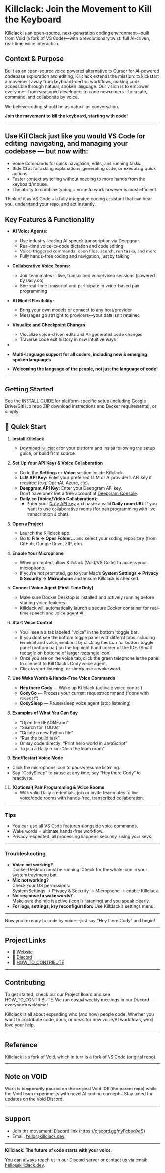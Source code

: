 # Killclack: Join the Movement to Kill the Keyboard

</div>Killclack is an open-source, next-generation coding environment—built from Void (a fork of VS Code)—with a revolutionary twist: full AI-driven, real-time voice interaction.

## Context & Purpose

Built as an open-source voice powered alternative to Cursor for AI-powered codebase exploration and editing, Killclack extends the mission: to kickstart a movement away from keyboard-centric workflows, making code accessible through natural, spoken language. Our vision is to empower everyone—from seasoned developers to code newcomers—to create, command, and collaborate by voice.

We believe coding should be as natural as conversation.

**Join the movement to kill the keyboard, starting with code!**

---
## Use KillClack just like you would VS Code for editing, navigating, and managing your codebase — but now with:
 
 - Voice Commands for quick navigation, edits, and running tasks.
 - Side Chat for asking explanations, generating code, or executing quick actions.
 - Faster context switching without needing to move hands from the keyboard/mouse.
 - The ability to combine typing + voice to work however is most efficient.
   
Think of it as VS Code + a fully integrated coding assistant that can hear you, understand your repo, and act instantly.

## Key Features & Functionality

- **AI Voice Agents:**
  - Use industry-leading AI speech transcription via Deepgram
  - Real-time voice-to-code dictation and code editing
  - Voice-triggered commands: open files, search, run tasks, and more
  - Fully hands-free coding and navigation, just by talking

- **Collaborative Voice Rooms:**
  - Join teammates in live, transcribed voice/video sessions (powered by Daily.co)
  - See real-time transcript and participate in voice-based pair programming

- **AI Model Flexibility:**
  - Bring your own models or connect to any host/provider
  - Messages go straight to providers—your data isn’t retained

- **Visualize and Checkpoint Changes:**
  - Visualize voice-driven edits and AI-generated code changes
  - Traverse code edit history in new intuitive ways

-

  - **Multi-language support for all coders, including new & emerging spoken languages**
  - **Welcoming the language of the people, not just the language of code!**

---

## Getting Started

See the [INSTALL GUIDE](https://docs.google.com/document/d/1M6StW-ba2Vspg0ttRVIaLyX0J_vbPFxLXfXaYY9x7oA/edit?usp=sharing) for platform-specific setup (including Google Drive/GitHub repo ZIP download instructions and Docker requirements), or simply:

## 🚀 Quick Start

1. **Install Killclack**
   - [Download Killclack](https://github.com/KillClack/Kill-Clack-IDE) for your platform and install following the setup guide, or build from source.

2. **Set Up Your API Keys & Voice Collaboration**
   - Go to the **Settings** or **Voice** section inside Killclack.
   - **LLM API Key:** Enter your preferred LLM or AI provider’s API key if required (e.g. OpenAI, Azure, etc).
   - **Deepgram API Key:** Enter your Deepgram API key.  
     Don’t have one? Get a free account at [Deepgram Console](https://console.deepgram.com/signup).
   - **Daily.co (Voice/Video Collaboration):**
     - Enter your [Daily API key](https://dashboard.daily.co/) and paste a valid **Daily room URL** if you want to use collaborative rooms (for pair programming with live transcription & chat).

3. **Open a Project**
   - Launch the Killclack app.
   - Go to **File → Open Folder...** and select your coding repository (from GitHub, Google Drive, ZIP, etc).

4. **Enable Your Microphone**
   - When prompted, allow Killclack (Void/VS Code) to access your microphone.
   - If you’re not prompted, go to your Mac’s **System Settings → Privacy & Security → Microphone** and ensure Killclack is checked.

6. **Connect Voice Agent (First-Time Only)**
   - Make sure Docker Desktop is installed and actively running before starting voice features.
   - Killclack will automatically launch a secure Docker container for real-time speech and voice agent AI.

7. **Start Voice Control**
   - You’ll see a a tab labeled "voice" in the bottom 'toggle bar'.
   - If you dont see the bottom toggle panel with differnt tabs including terminal and voice, enable it by clicking the icon for bottom toggle panel (bottom bar) on the top right hand corner of the IDE. (Small rectagle on bottome of larger rectangle icon)
   - Once you are on the voice tab, click the green telephone in the panel to connect to Kill Clacks Cody voice agent.
   - Click to start listening, or simply use a wake word.

8. **Use Wake Words & Hands-Free Voice Commands**
   - **Hey there Cody** — Wake up Killclack (activate voice control)
   - **CodyGo** — Process your current request/command (“done with request”)
   - **CodySleep** — Pause/sleep voice agent (stop listening)

9. **Examples of What You Can Say**
   - “Open file README.md”
   - “Search for TODOs”
   - “Create a new Python file”
   - “Run the build task”
   - Or say code directly: “Print hello world in JavaScript”
   - To join a Daily room: “Join the team room”

10. **End/Restart Voice Mode**
   - Click the microphone icon to pause/resume listening.
   - Say “CodySleep” to pause at any time; say “Hey there Cody” to reactivate.

11. **(Optional) Pair Programming & Voice Rooms**
    - With valid Daily credentials, join or invite teammates to live voice/code rooms with hands-free, transcribed collaboration.

---

### **Tips**
- You can use all VS Code features alongside voice commands.
- Wake words = ultimate hands-free workflow.
- Privacy respected: all processing happens securely, using your keys.

---

### Troubleshooting

- **Voice not working?**  
  Docker Desktop must be running! Check for the whale icon in your system tray/menu bar.
- **Mic not working?**  
  Check your OS permissions:  
  System Settings → Privacy & Security → Microphone → enable Killclack.
- **No response to wake words?**  
  Make sure the mic is active (icon is listening) and you speak clearly.
- **For logs, settings, key reconfiguration:** Use Killclack’s settings menu.

---

Now you’re ready to code by voice—just say “Hey there Cody” and begin!

---

## Project Links

- 🧭 [Website](www.killclack.dev)
- 👋 [Discord](https://discord.gg/nyFcbeqXeS)
- 📄 [HOW_TO_CONTRIBUTE](HOW_TO_CONTRIBUTE.md)

---

## Contributing

To get started, check out our Project Board and see HOW_TO_CONTRIBUTE. We run casual weekly meetings in our Discord—everyone’s welcome!

Killclack is all about expanding who (and how) people code. Whether you want to contribute code, docs, or ideas for new voice/AI workflows, we’d love your help.

---

## Reference

Killclack is a fork of [Void](https://github.com/voideditor/void), which in turn is a fork of VS Code ([original repo](https://github.com/microsoft/vscode)). 

---

## Note on VOID

Work is temporarily paused on the original Void IDE (the parent repo) while the Void team experiments with novel AI coding concepts. Stay tuned for updates on the Void Discord.

---

## Support

- Join the movement: Discord link (https://discord.gg/nyFcbeqXeS)
- Email: hello@killclack.dev

---

**Killclack: The future of code starts with your voice.**




You can always reach us in our Discord server or contact us via email: hello@killclack.dev.

